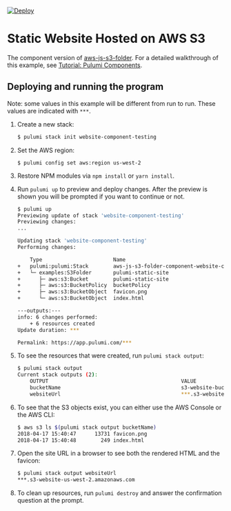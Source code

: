 [![Deploy](https://get.pulumi.com/new/button.svg)](https://app.pulumi.com/new)

# Static Website Hosted on AWS S3

The component version of [aws-js-s3-folder](../aws-js-s3-folder). For a detailed walkthrough of this example, see [Tutorial: Pulumi Components](https://pulumi.io/reference/component-tutorial.html).

## Deploying and running the program

Note: some values in this example will be different from run to run.  These values are indicated
with `***`.

1.  Create a new stack:

    ```bash
    $ pulumi stack init website-component-testing
    ```

1.  Set the AWS region:

    ```
    $ pulumi config set aws:region us-west-2
    ```

1.  Restore NPM modules via `npm install` or `yarn install`.

1.  Run `pulumi up` to preview and deploy changes.  After the preview is shown you will be
    prompted if you want to continue or not.

    ```bash
    $ pulumi up
    Previewing update of stack 'website-component-testing'
    Previewing changes:
    ...

    Updating stack 'website-component-testing'
    Performing changes:

        Type                       Name                                                  Status      Info
    +   pulumi:pulumi:Stack        aws-js-s3-folder-component-website-component-testing  created
    +   └─ examples:S3Folder       pulumi-static-site                                    created
    +      ├─ aws:s3:Bucket        pulumi-static-site                                    created
    +      ├─ aws:s3:BucketPolicy  bucketPolicy                                          created
    +      ├─ aws:s3:BucketObject  favicon.png                                           created
    +      └─ aws:s3:BucketObject  index.html                                            created

    ---outputs:---
    info: 6 changes performed:
        + 6 resources created
    Update duration: ***

    Permalink: https://app.pulumi.com/***
    ```

1.  To see the resources that were created, run `pulumi stack output`:

    ```bash
    $ pulumi stack output
    Current stack outputs (2):
        OUTPUT                                           VALUE
        bucketName                                       s3-website-bucket-***
        websiteUrl                                       ***.s3-website-us-west-2.amazonaws.com
    ```

1.  To see that the S3 objects exist, you can either use the AWS Console or the AWS CLI:

    ```bash
    $ aws s3 ls $(pulumi stack output bucketName)
    2018-04-17 15:40:47      13731 favicon.png
    2018-04-17 15:40:48        249 index.html
    ```

1.  Open the site URL in a browser to see both the rendered HTML and the favicon:

    ```bash
    $ pulumi stack output websiteUrl
    ***.s3-website-us-west-2.amazonaws.com
    ```

1.  To clean up resources, run `pulumi destroy` and answer the confirmation question at the prompt.
